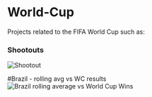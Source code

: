 # World-Cup
Projects related to the FIFA World Cup such as:
### Shootouts
![Shootout](https://user-images.githubusercontent.com/120157481/209470180-0d843462-7aa0-4118-a43c-ebf51fb0806c.png)

#Brazil - rolling avg vs WC results
![Brazil rolling average vs World Cup Wins](https://user-images.githubusercontent.com/120157481/209471689-f2d0f98f-c44b-4d82-8801-d830692e64cc.png)
